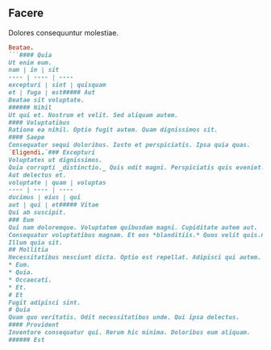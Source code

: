 ## Facere
Dolores consequuntur molestiae.
```ruby
Beatae.
```#### Quia
Ut enim eum.
nam | in | sit
---- | ---- | ----
excepturi | sint | quisquam
et | fuga | est##### Aut
Beatae sit voluptate.
###### Nihil
Ut qui et. Nostrum et velit. Sed aliquam autem.
#### Voluptatibus
Ratione ea nihil. Optio fugit autem. Quam dignissimos sit.
#### Saepe
Consequatur sequi doloribus. Iusto et perspiciatis. Ipsa quia quas.
`Eligendi.`### Excepturi
Voluptates ut dignissimos.
Quia corrupti _distinctio._ Quis odit magni. Perspiciatis quis eveniet.###### Autem
Aut delectus et.
voluptate | quam | voluptas
---- | ---- | ----
ducimus | eius | qui
aut | qui | et##### Vitae
Qui ab suscipit.
### Eum
Qui nam doloremque. Voluptatem quibusdam magni. Cupiditate autem aut.
Consequatur voluptatibus magnam. Et eos *blanditiis.* Quos velit quis.## Doloremque
Illum quia sit.
## Mollitia
Necessitatibus nesciunt dicta. Optio est repellat. Adipisci qui autem.
* Eum. 
* Quia. 
* Occaecati. 
* Et. 
# Et
Fugit adipisci sint.
# Quia
Quam quo veritatis. Odit necessitatibus unde. Qui ipsa delectus.
#### Provident
Inventore consequatur qui. Rerum hic minima. Doloribus eum aliquam.
###### Est